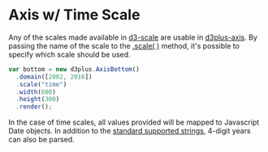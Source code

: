 [width]: 600
[height]: 300

# Axis w/ Time Scale

Any of the scales made available in [d3-scale](https://github.com/d3/d3-scale) are usable in [d3plus-axis](https://github.com/d3plus/d3plus-axis). By passing the name of the scale to the [.scale( )](https://github.com/d3plus/d3plus-axis#Axis.scale) method, it's possible to specify which scale should be used.

```js
var bottom = new d3plus.AxisBottom()
  .domain([2002, 2016])
  .scale("time")
  .width(600)
  .height(300)
  .render();
```

In the case of time scales, all values provided will be mapped to Javascript Date objects. In addition to the [standard supported strings](http://dygraphs.com/date-formats.html), 4-digit years can also be parsed.
